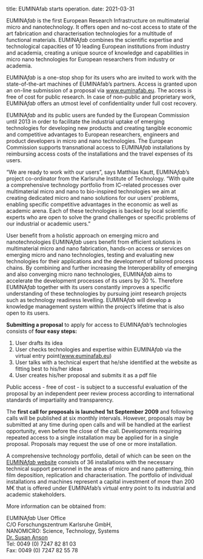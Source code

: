 title: EUMINAfab starts operation.
date: 2021-03-31

EUMINA*fab* is the first European Research Infrastructure on multimaterial micro and nanotechnology. It offers open and no-cost access to state of the art fabrication and characterisation technologies for a multitude of functional materials. EUMINA*fab* combines the scientific expertise and technological capacities of 10 leading European institutions from industry and academia, creating a unique source of knowledge and capabilities in micro nano technologies for European researchers from industry or academia.
<!--break-->
EUMINA*fab* is a one-stop shop for its users who are invited to work with the state-of-the-art machines of EUMINAfab’s partners. Access is granted upon an on-line submission of a proposal via www.euminafab.eu. The access is free of cost for public research. In case of non-public and proprietary work, EUMINA*fab* offers an utmost level of confidentiality under full cost recovery.   

EUMINA*fab* and its public users are funded by the European Commission until 2013 in order to facilitate the industrial uptake of emerging technologies for developing new products and creating tangible economic and competitive advantages to European researchers, engineers and product developers in micro and nano technologies. The European Commission supports transnational access to EUMINA*fab* installations by reimbursing access costs of the installations and the travel expenses of its users.  

“We are ready to work with our users”, says Matthias Kautt, EUMINA*fab*’s project co-ordinator from the Karlsruhe Institute of Technology. “With quite a comprehensive technology portfolio from IC-related processes over multimaterial micro and nano to bio-inspired technologies we aim at creating dedicated micro and nano solutions for our users’ problems, enabling specific competitive advantages in the economic as well as academic arena. Each of these technologies is backed by local scientific experts who are open to solve the grand challenges or specific problems of our industrial or academic users.”

User benefit from a holistic approach on emerging micro and nanotechnologies EUMINA*fab* users benefit from efficient solutions in multimaterial micro and nano fabrication, hands-on access or services on emerging micro and nano technologies, testing and evaluating new technologies for their applications and the development of tailored process chains.
By combining and further increasing the Interoperability of emerging and also converging micro nano technologies, EUMINA*fab* aims to accelerate the development processes of its users by 30 %. Therefore EUMINA*fab* together with its users constantly improves a specific understanding of these technologies by pursuing joint research projects such as technology readiness levelling. EUMINA*fab* will develop a knowledge management system within the project’s lifetime that is also open to its users.

<b>Submitting a proposal</b> to apply for access to EUMINA*fab*’s technologies consists of <b>four easy steps:</b>  
 
1.	User drafts its idea  
2.	User checks technologies and expertise within EUMINA*fab* via the virtual entry point(www.euminafab.eu)  
3.	User talks with a technical expert that he/she identified at the website as fitting best to his/her ideas  
4.	User creates his/her proposal and submits it as a pdf file  

Public access - free of cost - is subject to a successful evaluation of the proposal by an independent peer review process according to international standards of impartiality and transparency.  
 
The <b>first call for proposals is launched 1st September 2009</b> and following calls will be published at six monthly intervals. However, proposals may be submitted at any time during open calls and will be handled at the earliest opportunity, even before the close of the call. Developments requiring repeated access to a single installation may be applied for in a single proposal. Proposals may request the use of one or more installation. 

A comprehensive technology portfolio, detail of which can be seen on the [EUMINA*fab* website](http://www.euminafab.eu/index.php?option=com_content&view=article&id=16&Itemid=23) consists of 36 installations with the necessary technical support personnel in the areas of micro and nano patterning, thin film deposition, replication and characterisation. The portfolio of individual installations and machines represent a capital investment of more than 200 M€ that is offered under EUMINAfab’s virtual entry point to its industrial and academic stakeholders.

More information can be obtained from:  

EUMINA*fab* User Office  
C/O Forschungszentrum Karlsruhe GmbH,  
NANOMICRO: Science, Technology, Systems  
[Dr. Susan Anson](mailto:susan.anson@nanomikro.fzk.de)  
Tel: 0049 (0) 7247 82 81 03  
Fax: 0049 (0) 7247 82 55 78